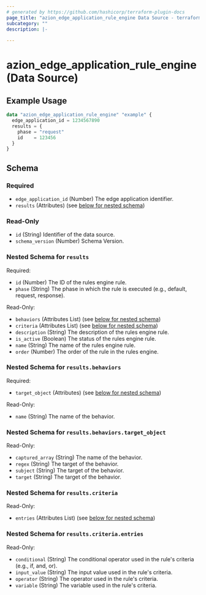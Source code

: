 ```yaml
---
# generated by https://github.com/hashicorp/terraform-plugin-docs
page_title: "azion_edge_application_rule_engine Data Source - terraform-provider-azion"
subcategory: ""
description: |-
  
---
```


# azion_edge_application_rule_engine (Data Source)



## Example Usage

```terraform
data "azion_edge_application_rule_engine" "example" {
  edge_application_id = 1234567890
  results = {
    phase = "request"
    id    = 123456
  }
}
```

<!-- schema generated by tfplugindocs -->
## Schema

### Required

- `edge_application_id` (Number) The edge application identifier.
- `results` (Attributes) (see [below for nested schema](#nestedatt--results))

### Read-Only

- `id` (String) Identifier of the data source.
- `schema_version` (Number) Schema Version.

<a id="nestedatt--results"></a>
### Nested Schema for `results`

Required:

- `id` (Number) The ID of the rules engine rule.
- `phase` (String) The phase in which the rule is executed (e.g., default, request, response).

Read-Only:

- `behaviors` (Attributes List) (see [below for nested schema](#nestedatt--results--behaviors))
- `criteria` (Attributes List) (see [below for nested schema](#nestedatt--results--criteria))
- `description` (String) The description of the rules engine rule.
- `is_active` (Boolean) The status of the rules engine rule.
- `name` (String) The name of the rules engine rule.
- `order` (Number) The order of the rule in the rules engine.

<a id="nestedatt--results--behaviors"></a>
### Nested Schema for `results.behaviors`

Required:

- `target_object` (Attributes) (see [below for nested schema](#nestedatt--results--behaviors--target_object))

Read-Only:

- `name` (String) The name of the behavior.

<a id="nestedatt--results--behaviors--target_object"></a>
### Nested Schema for `results.behaviors.target_object`

Read-Only:

- `captured_array` (String) The name of the behavior.
- `regex` (String) The target of the behavior.
- `subject` (String) The target of the behavior.
- `target` (String) The target of the behavior.



<a id="nestedatt--results--criteria"></a>
### Nested Schema for `results.criteria`

Read-Only:

- `entries` (Attributes List) (see [below for nested schema](#nestedatt--results--criteria--entries))

<a id="nestedatt--results--criteria--entries"></a>
### Nested Schema for `results.criteria.entries`

Read-Only:

- `conditional` (String) The conditional operator used in the rule's criteria (e.g., if, and, or).
- `input_value` (String) The input value used in the rule's criteria.
- `operator` (String) The operator used in the rule's criteria.
- `variable` (String) The variable used in the rule's criteria.
